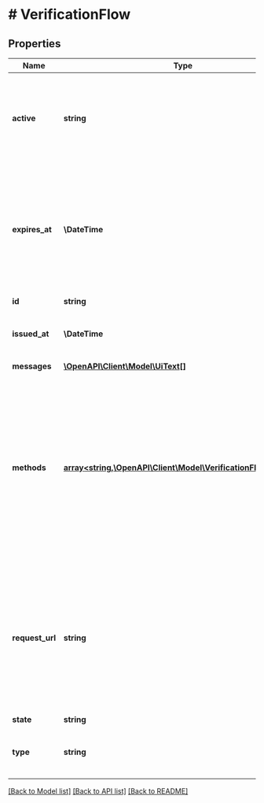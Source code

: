 # # VerificationFlow

## Properties

Name | Type | Description | Notes
------------ | ------------- | ------------- | -------------
**active** | **string** | Active, if set, contains the registration method that is being used. It is initially not set. | [optional]
**expires_at** | **\DateTime** | ExpiresAt is the time (UTC) when the request expires. If the user still wishes to verify the address, a new request has to be initiated. | [optional]
**id** | **string** |  | [optional]
**issued_at** | **\DateTime** | IssuedAt is the time (UTC) when the request occurred. | [optional]
**messages** | [**\OpenAPI\Client\Model\UiText[]**](UiText.md) |  | [optional]
**methods** | [**array<string,\OpenAPI\Client\Model\VerificationFlowMethod>**](VerificationFlowMethod.md) | Methods contains context for all account verification methods. If a registration request has been processed, but for example the password is incorrect, this will contain error messages. |
**request_url** | **string** | RequestURL is the initial URL that was requested from Ory Kratos. It can be used to forward information contained in the URL&#39;s path or query for example. | [optional]
**state** | **string** |  |
**type** | **string** | The flow type can either be &#x60;api&#x60; or &#x60;browser&#x60;. | [optional]

[[Back to Model list]](../../README.md#models) [[Back to API list]](../../README.md#endpoints) [[Back to README]](../../README.md)
